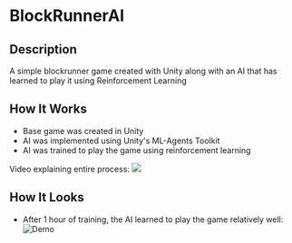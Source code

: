 # BlockRunnerAI

## Description
A simple blockrunner game created with Unity along with an AI that has learned to play it using Reinforcement Learning

## How It Works
* Base game was created in Unity
* AI was implemented using Unity's ML-Agents Toolkit
* AI was trained to play the game using reinforcement learning

Video explaining entire process: ![](https://youtu.be/slaYeCNHT7M)

## How It Looks
* After 1 hour of training, the AI learned to play the game relatively well:
![Demo](https://i.ibb.co/FYxdK3s/demo.gif)
